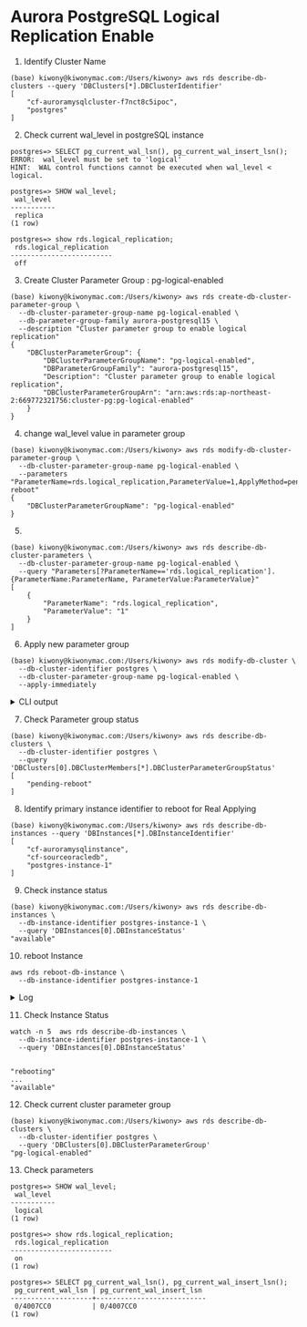 # Aurora PostgreSQL Logical Replication Enable

1. Identify Cluster Name

```
(base) kiwony@kiwonymac.com:/Users/kiwony> aws rds describe-db-clusters --query 'DBClusters[*].DBClusterIdentifier'
[
    "cf-auroramysqlcluster-f7nct8c5ipoc",
    "postgres"
]
```



2. Check current wal_level in postgreSQL instance

```
postgres=> SELECT pg_current_wal_lsn(), pg_current_wal_insert_lsn();
ERROR:  wal_level must be set to 'logical'
HINT:  WAL control functions cannot be executed when wal_level < logical.

postgres=> SHOW wal_level;
 wal_level
-----------
 replica
(1 row)

postgres=> show rds.logical_replication;
 rds.logical_replication
-------------------------
 off
```



3. Create Cluster Parameter Group : pg-logical-enabled 

```
(base) kiwony@kiwonymac.com:/Users/kiwony> aws rds create-db-cluster-parameter-group \
  --db-cluster-parameter-group-name pg-logical-enabled \
  --db-parameter-group-family aurora-postgresql15 \
  --description "Cluster parameter group to enable logical replication"
{
    "DBClusterParameterGroup": {
        "DBClusterParameterGroupName": "pg-logical-enabled",
        "DBParameterGroupFamily": "aurora-postgresql15",
        "Description": "Cluster parameter group to enable logical replication",
        "DBClusterParameterGroupArn": "arn:aws:rds:ap-northeast-2:669772321756:cluster-pg:pg-logical-enabled"
    }
}
```



4. change wal_level value in parameter group

```
(base) kiwony@kiwonymac.com:/Users/kiwony> aws rds modify-db-cluster-parameter-group \
  --db-cluster-parameter-group-name pg-logical-enabled \
  --parameters "ParameterName=rds.logical_replication,ParameterValue=1,ApplyMethod=pending-reboot"
{
    "DBClusterParameterGroupName": "pg-logical-enabled"
}
```



5. 

```
(base) kiwony@kiwonymac.com:/Users/kiwony> aws rds describe-db-cluster-parameters \
  --db-cluster-parameter-group-name pg-logical-enabled \
  --query "Parameters[?ParameterName=='rds.logical_replication'].{ParameterName:ParameterName, ParameterValue:ParameterValue}"
[
    {
        "ParameterName": "rds.logical_replication",
        "ParameterValue": "1"
    }
]
```





6. Apply new parameter group 

```
(base) kiwony@kiwonymac.com:/Users/kiwony> aws rds modify-db-cluster \
  --db-cluster-identifier postgres \
  --db-cluster-parameter-group-name pg-logical-enabled \
  --apply-immediately

```

<details>   <summary>CLI output</summary>   
  {
    "DBCluster": {
        "AllocatedStorage": 1,
        "AvailabilityZones": [
            "ap-northeast-2b",
            "ap-northeast-2c",
            "ap-northeast-2d"
        ],
        "BackupRetentionPeriod": 7,
        "DatabaseName": "sales",
        "DBClusterIdentifier": "postgres",
        "DBClusterParameterGroup": "pg-logical-enabled",
        "DBSubnetGroup": "default-vpc-07eb0b2b6ceb9431e",
        "Status": "available",
        "EarliestRestorableTime": "2024-08-14T04:01:52.096Z",
        "Endpoint": "postgres.cluster-cb4auoyqs54w.ap-northeast-2.rds.amazonaws.com",
        "ReaderEndpoint": "postgres.cluster-ro-cb4auoyqs54w.ap-northeast-2.rds.amazonaws.com",
        "MultiAZ": false,
        "Engine": "aurora-postgresql",
        "EngineVersion": "15.4",
        "LatestRestorableTime": "2024-08-14T07:49:59.911Z",
        "Port": 5432,
        "MasterUsername": "postgres",
        "PreferredBackupWindow": "19:59-20:29",
        "PreferredMaintenanceWindow": "wed:14:01-wed:14:31",
        "ReadReplicaIdentifiers": [],
        "DBClusterMembers": [
            {
                "DBInstanceIdentifier": "postgres-instance-1",
                "IsClusterWriter": true,
                "DBClusterParameterGroupStatus": "applying",
                "PromotionTier": 1
            }
        ],
        "VpcSecurityGroups": [
            {
                "VpcSecurityGroupId": "sg-0caa5277c058d7458",
                "Status": "active"
            }
        ],
        "HostedZoneId": "ZLA2NUCOLGUUR",
        "StorageEncrypted": true,
        "KmsKeyId": "arn:aws:kms:ap-northeast-2:669772321756:key/c52f2cb1-8eae-47b0-87d1-9b917c1db0c4",
        "DbClusterResourceId": "cluster-C4S7EIZV7Z42Z5I2CANJY2SCUI",
        "DBClusterArn": "arn:aws:rds:ap-northeast-2:669772321756:cluster:postgres",
        "AssociatedRoles": [],
        "IAMDatabaseAuthenticationEnabled": false,
        "ClusterCreateTime": "2024-08-14T04:01:05.775Z",
        "EngineMode": "provisioned",
        "DeletionProtection": false,
        "HttpEndpointEnabled": false,
        "CopyTagsToSnapshot": true,
        "CrossAccountClone": false,
        "DomainMemberships": [],
        "TagList": [],
        "AutoMinorVersionUpgrade": true,
        "NetworkType": "IPV4"
    }
}
</details>



7. Check Parameter group status

```
(base) kiwony@kiwonymac.com:/Users/kiwony> aws rds describe-db-clusters \
  --db-cluster-identifier postgres \
  --query 'DBClusters[0].DBClusterMembers[*].DBClusterParameterGroupStatus'
[
    "pending-reboot"
]
```



8. Identify primary instance identifier to reboot for Real Applying

```
(base) kiwony@kiwonymac.com:/Users/kiwony> aws rds describe-db-instances --query 'DBInstances[*].DBInstanceIdentifier'
[
    "cf-auroramysqlinstance",
    "cf-sourceoracledb",
    "postgres-instance-1"
]
```



9. Check instance status

```
(base) kiwony@kiwonymac.com:/Users/kiwony> aws rds describe-db-instances \
  --db-instance-identifier postgres-instance-1 \
  --query 'DBInstances[0].DBInstanceStatus'
"available"
```



10. reboot Instance

```
aws rds reboot-db-instance \
  --db-instance-identifier postgres-instance-1
```

<details> <summary> Log</summary>
  {
    "DBInstance": {
        "DBInstanceIdentifier": "postgres-instance-1",
        "DBInstanceClass": "db.r6g.2xlarge",
        "Engine": "aurora-postgresql",
        "DBInstanceStatus": "rebooting",
        "MasterUsername": "postgres",
        "DBName": "sales",
        "Endpoint": {
            "Address": "postgres-instance-1.cb4auoyqs54w.ap-northeast-2.rds.amazonaws.com",
            "Port": 5432,
            "HostedZoneId": "ZLA2NUCOLGUUR"
        },
        "AllocatedStorage": 1,
        "InstanceCreateTime": "2024-08-14T04:06:02.745Z",
        "PreferredBackupWindow": "19:59-20:29",
        "BackupRetentionPeriod": 7,
        "DBSecurityGroups": [],
        "VpcSecurityGroups": [
            {
                "VpcSecurityGroupId": "sg-0caa5277c058d7458",
                "Status": "active"
            }
        ],
        "DBParameterGroups": [
            {
                "DBParameterGroupName": "default.aurora-postgresql15",
                "ParameterApplyStatus": "in-sync"
            }
        ],
        "AvailabilityZone": "ap-northeast-2b",
        "DBSubnetGroup": {
            "DBSubnetGroupName": "default-vpc-07eb0b2b6ceb9431e",
            "DBSubnetGroupDescription": "Created from the RDS Management Console",
            "VpcId": "vpc-07eb0b2b6ceb9431e",
            "SubnetGroupStatus": "Complete",
            "Subnets": [
                {
                    "SubnetIdentifier": "subnet-071b2cbbfefb8fb3b",
                    "SubnetAvailabilityZone": {
                        "Name": "ap-northeast-2d"
                    },
                    "SubnetOutpost": {},
                    "SubnetStatus": "Active"
                },
                {
                    "SubnetIdentifier": "subnet-01f42f65f0564db3c",
                    "SubnetAvailabilityZone": {
                        "Name": "ap-northeast-2c"
                    },
                    "SubnetOutpost": {},
                    "SubnetStatus": "Active"
                },
                {
                    "SubnetIdentifier": "subnet-05fd72240e38ec874",
                    "SubnetAvailabilityZone": {
                        "Name": "ap-northeast-2a"
                    },
                    "SubnetOutpost": {},
                    "SubnetStatus": "Active"
                },
                {
                    "SubnetIdentifier": "subnet-0a6e58123406200e9",
                    "SubnetAvailabilityZone": {
                        "Name": "ap-northeast-2b"
                    },
                    "SubnetOutpost": {},
                    "SubnetStatus": "Active"
                }
            ]
        },
        "PreferredMaintenanceWindow": "sat:14:12-sat:14:42",
        "PendingModifiedValues": {},
        "MultiAZ": false,
        "EngineVersion": "15.4",
        "AutoMinorVersionUpgrade": true,
        "ReadReplicaDBInstanceIdentifiers": [],
        "LicenseModel": "postgresql-license",
        "OptionGroupMemberships": [
            {
                "OptionGroupName": "default:aurora-postgresql-15",
                "Status": "in-sync"
            }
        ],
        "PubliclyAccessible": true,
        "StorageType": "aurora",
        "DbInstancePort": 0,
        "DBClusterIdentifier": "postgres",
        "StorageEncrypted": true,
        "KmsKeyId": "arn:aws:kms:ap-northeast-2:669772321756:key/c52f2cb1-8eae-47b0-87d1-9b917c1db0c4",
        "DbiResourceId": "db-4TSPVCRJFUGKCD463HA5ZI6MOE",
        "CACertificateIdentifier": "rds-ca-rsa2048-g1",
        "DomainMemberships": [],
        "CopyTagsToSnapshot": false,
        "MonitoringInterval": 60,
        "EnhancedMonitoringResourceArn": "arn:aws:logs:ap-northeast-2:669772321756:log-group:RDSOSMetrics:log-stream:db-4TSPVCRJFUGKCD463HA5ZI6MOE",
        "MonitoringRoleArn": "arn:aws:iam::669772321756:role/rds-monitoring-role",
        "PromotionTier": 1,
        "DBInstanceArn": "arn:aws:rds:ap-northeast-2:669772321756:db:postgres-instance-1",
        "IAMDatabaseAuthenticationEnabled": false,
        "PerformanceInsightsEnabled": true,
        "PerformanceInsightsKMSKeyId": "arn:aws:kms:ap-northeast-2:669772321756:key/c52f2cb1-8eae-47b0-87d1-9b917c1db0c4",
        "PerformanceInsightsRetentionPeriod": 7,
        "DeletionProtection": false,
        "AssociatedRoles": [],
        "TagList": [],
        "CustomerOwnedIpEnabled": false,
        "BackupTarget": "region",
        "NetworkType": "IPV4",
        "StorageThroughput": 0,
        "CertificateDetails": {
            "CAIdentifier": "rds-ca-rsa2048-g1",
            "ValidTill": "2025-08-14T04:04:30Z"
        },
        "DedicatedLogVolume": false
    }
}
</details>



11. Check Instance Status

```
watch -n 5  aws rds describe-db-instances \
  --db-instance-identifier postgres-instance-1 \
  --query 'DBInstances[0].DBInstanceStatus'
  
  
"rebooting"
...
"available"

```



12. Check current cluster parameter group

```
(base) kiwony@kiwonymac.com:/Users/kiwony> aws rds describe-db-clusters \
  --db-cluster-identifier postgres \
  --query 'DBClusters[0].DBClusterParameterGroup'
"pg-logical-enabled"
```



13. Check parameters

```
postgres=> SHOW wal_level;
 wal_level
-----------
 logical
(1 row)

postgres=> show rds.logical_replication;
 rds.logical_replication
-------------------------
 on
(1 row)

postgres=> SELECT pg_current_wal_lsn(), pg_current_wal_insert_lsn();
 pg_current_wal_lsn | pg_current_wal_insert_lsn
--------------------+---------------------------
 0/4007CC0          | 0/4007CC0
(1 row)
```


































